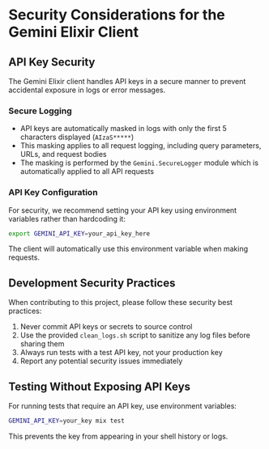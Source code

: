 # Security Considerations for the Gemini Elixir Client

## API Key Security

The Gemini Elixir client handles API keys in a secure manner to prevent accidental exposure in logs or error messages.

### Secure Logging

- API keys are automatically masked in logs with only the first 5 characters displayed (`AIzaS*****`)
- This masking applies to all request logging, including query parameters, URLs, and request bodies
- The masking is performed by the `Gemini.SecureLogger` module which is automatically applied to all API requests

### API Key Configuration

For security, we recommend setting your API key using environment variables rather than hardcoding it:

```bash
export GEMINI_API_KEY=your_api_key_here
```

The client will automatically use this environment variable when making requests.

## Development Security Practices

When contributing to this project, please follow these security best practices:

1. Never commit API keys or secrets to source control
2. Use the provided `clean_logs.sh` script to sanitize any log files before sharing them
3. Always run tests with a test API key, not your production key
4. Report any potential security issues immediately

## Testing Without Exposing API Keys

For running tests that require an API key, use environment variables:

```bash
GEMINI_API_KEY=your_key mix test
```

This prevents the key from appearing in your shell history or logs.